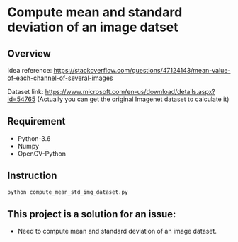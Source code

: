 # Compute mean and standard deviation of an image datset

## Overview
Idea reference: https://stackoverflow.com/questions/47124143/mean-value-of-each-channel-of-several-images

Dataset link: https://www.microsoft.com/en-us/download/details.aspx?id=54765
(Actually you can get the original Imagenet dataset to calculate it)

## Requirement
- Python-3.6
- Numpy
- OpenCV-Python

## Instruction
```bash
python compute_mean_std_img_dataset.py
```

## This project is a solution for an issue:
- Need to compute mean and standard deviation of an image dataset.